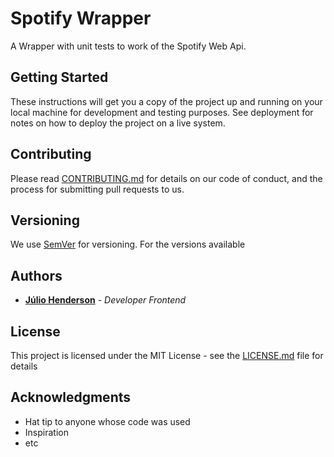 # Spotify Wrapper

A Wrapper with unit tests to work of the Spotify Web Api.

## Getting Started

These instructions will get you a copy of the project up and running on your local machine for development and testing purposes. See deployment for notes on how to deploy the project on a live system.

## Contributing

Please read [CONTRIBUTING.md](CONTRIBUTING.md) for details on our code of conduct, and the process for submitting pull requests to us.

## Versioning

We use [SemVer](http://semver.org/) for versioning. For the versions available

## Authors

* [**Júlio Henderson**](https://linkedin.com/in/juliohenderson/) - *Developer Frontend*

## License

This project is licensed under the MIT License - see the [LICENSE.md](LICENSE.md) file for details

## Acknowledgments

* Hat tip to anyone whose code was used
* Inspiration
* etc
